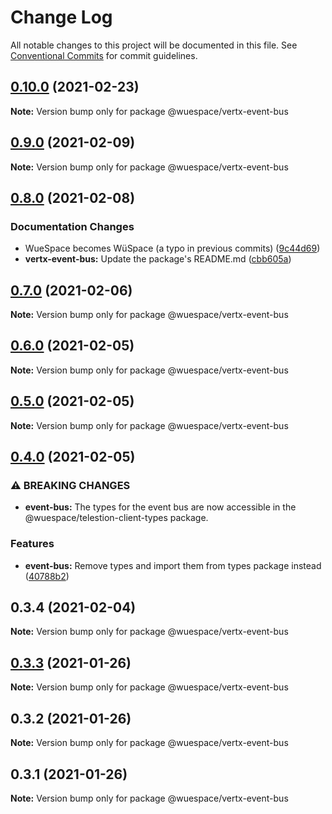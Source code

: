 # Change Log

All notable changes to this project will be documented in this file.
See [Conventional Commits](https://conventionalcommits.org) for commit guidelines.

## [0.10.0](https://github.com/TelestionTeam/telestion-client/compare/v0.9.0...v0.10.0) (2021-02-23)

**Note:** Version bump only for package @wuespace/vertx-event-bus





## [0.9.0](https://github.com/TelestionTeam/telestion-client/compare/v0.8.0...v0.9.0) (2021-02-09)

**Note:** Version bump only for package @wuespace/vertx-event-bus





## [0.8.0](https://github.com/TelestionTeam/telestion-client/compare/v0.7.1...v0.8.0) (2021-02-08)


### Documentation Changes

* WueSpace becomes WüSpace (a typo in previous commits) ([9c44d69](https://github.com/TelestionTeam/telestion-client/commit/9c44d696f0d5502ce5222a90011e892b8a7054c2))
* **vertx-event-bus:** Update the package's README.md ([cbb605a](https://github.com/TelestionTeam/telestion-client/commit/cbb605ad78a2015caa276ff9fdeac436b8dc6847))



## [0.7.0](https://github.com/TelestionTeam/telestion-client/compare/v0.6.1...v0.7.0) (2021-02-06)

**Note:** Version bump only for package @wuespace/vertx-event-bus





## [0.6.0](https://github.com/TelestionTeam/telestion-client/compare/v0.5.0...v0.6.0) (2021-02-05)

**Note:** Version bump only for package @wuespace/vertx-event-bus





## [0.5.0](https://github.com/TelestionTeam/telestion-client/compare/v0.4.0...v0.5.0) (2021-02-05)

**Note:** Version bump only for package @wuespace/vertx-event-bus





## [0.4.0](https://github.com/TelestionTeam/telestion-client/compare/v0.3.3...v0.4.0) (2021-02-05)


### ⚠ BREAKING CHANGES

* **event-bus:** The types for the event bus are now accessible in the @wuespace/telestion-client-types package.

### Features

* **event-bus:** Remove types and import them from types package instead ([40788b2](https://github.com/TelestionTeam/telestion-client/commit/40788b251dc4dc3060a414092b75eb069cde7438))



## 0.3.4 (2021-02-04)

**Note:** Version bump only for package @wuespace/vertx-event-bus





## [0.3.3](https://github.com/TelestionTeam/telestion-client/compare/v0.3.2...v0.3.3) (2021-01-26)

**Note:** Version bump only for package @wuespace/vertx-event-bus

## 0.3.2 (2021-01-26)

**Note:** Version bump only for package @wuespace/vertx-event-bus

## 0.3.1 (2021-01-26)

**Note:** Version bump only for package @wuespace/vertx-event-bus
